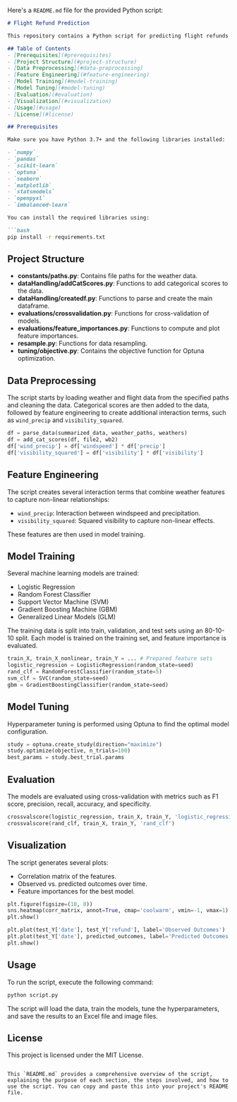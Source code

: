 Here's a `README.md` file for the provided Python script:

```markdown
# Flight Refund Prediction

This repository contains a Python script for predicting flight refunds using machine learning models. The script loads weather and flight data, performs feature engineering, trains various classifiers, and tunes the models using Optuna to find the best hyperparameters.

## Table of Contents
- [Prerequisites](#prerequisites)
- [Project Structure](#project-structure)
- [Data Preprocessing](#data-preprocessing)
- [Feature Engineering](#feature-engineering)
- [Model Training](#model-training)
- [Model Tuning](#model-tuning)
- [Evaluation](#evaluation)
- [Visualization](#visualization)
- [Usage](#usage)
- [License](#license)

## Prerequisites

Make sure you have Python 3.7+ and the following libraries installed:

- `numpy`
- `pandas`
- `scikit-learn`
- `optuna`
- `seaborn`
- `matplotlib`
- `statsmodels`
- `openpyxl`
- `imbalanced-learn`

You can install the required libraries using:

```bash
pip install -r requirements.txt
```

## Project Structure

- **constants/paths.py**: Contains file paths for the weather data.
- **dataHandling/addCatScores.py**: Functions to add categorical scores to the data.
- **dataHandling/createdf.py**: Functions to parse and create the main dataframe.
- **evaluations/crossvalidation.py**: Functions for cross-validation of models.
- **evaluations/feature_importances.py**: Functions to compute and plot feature importances.
- **resample.py**: Functions for data resampling.
- **tuning/objective.py**: Contains the objective function for Optuna optimization.

## Data Preprocessing

The script starts by loading weather and flight data from the specified paths and cleaning the data. Categorical scores are then added to the data, followed by feature engineering to create additional interaction terms, such as `wind_precip` and `visibility_squared`.

```python
df = parse_data(summarized_data, weather_paths, weathers)
df = add_cat_scores(df, file2, wb2)
df['wind_precip'] = df['windspeed'] * df['precip']
df['visibility_squared'] = df['visibility'] * df['visibility']
```

## Feature Engineering

The script creates several interaction terms that combine weather features to capture non-linear relationships:

- `wind_precip`: Interaction between windspeed and precipitation.
- `visibility_squared`: Squared visibility to capture non-linear effects.

These features are then used in model training.

## Model Training

Several machine learning models are trained:

- Logistic Regression
- Random Forest Classifier
- Support Vector Machine (SVM)
- Gradient Boosting Machine (GBM)
- Generalized Linear Models (GLM)

The training data is split into train, validation, and test sets using an 80-10-10 split. Each model is trained on the training set, and feature importance is evaluated.

```python
train_X, train_X_nonlinear, train_Y = ... # Prepared feature sets
logistic_regression = LogisticRegression(random_state=seed)
rand_clf = RandomForestClassifier(random_state=5)
svm_clf = SVC(random_state=seed)
gbm = GradientBoostingClassifier(random_state=seed)
```

## Model Tuning

Hyperparameter tuning is performed using Optuna to find the optimal model configuration.

```python
study = optuna.create_study(direction="maximize")
study.optimize(objective, n_trials=100)
best_params = study.best_trial.params
```

## Evaluation

The models are evaluated using cross-validation with metrics such as F1 score, precision, recall, accuracy, and specificity.

```python
crossvalscore(logistic_regression, train_X, train_Y, 'logistic_regression')
crossvalscore(rand_clf, train_X, train_Y, 'rand_clf')
```

## Visualization

The script generates several plots:

- Correlation matrix of the features.
- Observed vs. predicted outcomes over time.
- Feature importances for the best model.

```python
plt.figure(figsize=(10, 8))
sns.heatmap(corr_matrix, annot=True, cmap='coolwarm', vmin=-1, vmax=1)
plt.show()

plt.plot(test_Y['date'], test_Y['refund'], label='Observed Outcomes')
plt.plot(test_Y['date'], predicted_outcomes, label='Predicted Outcomes', linestyle='dashed')
plt.show()
```

## Usage

To run the script, execute the following command:

```bash
python script.py
```

The script will load the data, train the models, tune the hyperparameters, and save the results to an Excel file and image files.

## License

This project is licensed under the MIT License.
```

This `README.md` provides a comprehensive overview of the script, explaining the purpose of each section, the steps involved, and how to use the script. You can copy and paste this into your project's README file.
